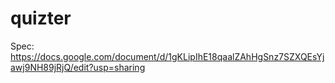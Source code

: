 # quizter

Spec: https://docs.google.com/document/d/1gKLipIhE18qaalZAhHgSnz7SZXQEsYjawj9NH89jRjQ/edit?usp=sharing
